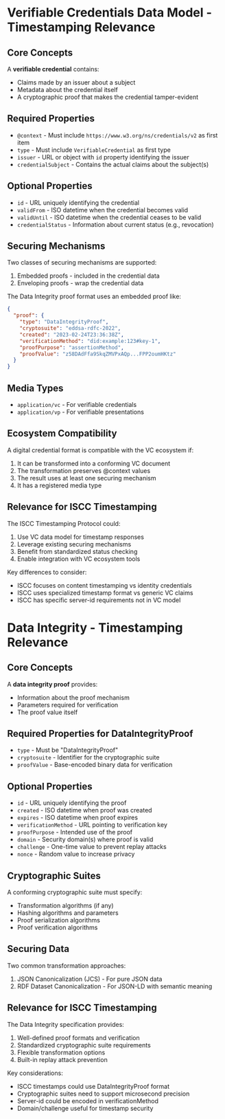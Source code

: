 # Verifiable Credentials Data Model - Timestamping Relevance

## Core Concepts

A **verifiable credential** contains:
- Claims made by an issuer about a subject
- Metadata about the credential itself
- A cryptographic proof that makes the credential tamper-evident

## Required Properties

- `@context` - Must include `https://www.w3.org/ns/credentials/v2` as first item
- `type` - Must include `VerifiableCredential` as first type
- `issuer` - URL or object with `id` property identifying the issuer
- `credentialSubject` - Contains the actual claims about the subject(s)

## Optional Properties

- `id` - URL uniquely identifying the credential
- `validFrom` - ISO datetime when the credential becomes valid
- `validUntil` - ISO datetime when the credential ceases to be valid
- `credentialStatus` - Information about current status (e.g., revocation)

## Securing Mechanisms

Two classes of securing mechanisms are supported:
1. Embedded proofs - included in the credential data
2. Enveloping proofs - wrap the credential data

The Data Integrity proof format uses an embedded proof like:
```json
{
  "proof": {
    "type": "DataIntegrityProof",
    "cryptosuite": "eddsa-rdfc-2022",
    "created": "2023-02-24T23:36:38Z",
    "verificationMethod": "did:example:123#key-1",
    "proofPurpose": "assertionMethod",
    "proofValue": "z58DAdFfa9SkqZMVPxAQp...FPP2oumHKtz"
  }
}
```

## Media Types

- `application/vc` - For verifiable credentials
- `application/vp` - For verifiable presentations

## Ecosystem Compatibility

A digital credential format is compatible with the VC ecosystem if:
1. It can be transformed into a conforming VC document
2. The transformation preserves @context values
3. The result uses at least one securing mechanism
4. It has a registered media type

## Relevance for ISCC Timestamping

The ISCC Timestamping Protocol could:
1. Use VC data model for timestamp responses
2. Leverage existing securing mechanisms
3. Benefit from standardized status checking
4. Enable integration with VC ecosystem tools

Key differences to consider:
- ISCC focuses on content timestamping vs identity credentials
- ISCC uses specialized timestamp format vs generic VC claims
- ISCC has specific server-id requirements not in VC model

# Data Integrity - Timestamping Relevance

## Core Concepts

A **data integrity proof** provides:
- Information about the proof mechanism
- Parameters required for verification
- The proof value itself

## Required Properties for DataIntegrityProof

- `type` - Must be "DataIntegrityProof"
- `cryptosuite` - Identifier for the cryptographic suite
- `proofValue` - Base-encoded binary data for verification

## Optional Properties

- `id` - URL uniquely identifying the proof
- `created` - ISO datetime when proof was created
- `expires` - ISO datetime when proof expires
- `verificationMethod` - URL pointing to verification key
- `proofPurpose` - Intended use of the proof
- `domain` - Security domain(s) where proof is valid
- `challenge` - One-time value to prevent replay attacks
- `nonce` - Random value to increase privacy

## Cryptographic Suites

A conforming cryptographic suite must specify:
- Transformation algorithms (if any)
- Hashing algorithms and parameters
- Proof serialization algorithms
- Proof verification algorithms

## Securing Data

Two common transformation approaches:
1. JSON Canonicalization (JCS) - For pure JSON data
2. RDF Dataset Canonicalization - For JSON-LD with semantic meaning

## Relevance for ISCC Timestamping

The Data Integrity specification provides:
1. Well-defined proof formats and verification
2. Standardized cryptographic suite requirements
3. Flexible transformation options
4. Built-in replay attack prevention

Key considerations:
- ISCC timestamps could use DataIntegrityProof format
- Cryptographic suites need to support microsecond precision
- Server-id could be encoded in verificationMethod
- Domain/challenge useful for timestamp security

